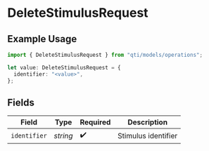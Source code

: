 # DeleteStimulusRequest

## Example Usage

```typescript
import { DeleteStimulusRequest } from "qti/models/operations";

let value: DeleteStimulusRequest = {
  identifier: "<value>",
};
```

## Fields

| Field               | Type                | Required            | Description         |
| ------------------- | ------------------- | ------------------- | ------------------- |
| `identifier`        | *string*            | :heavy_check_mark:  | Stimulus identifier |